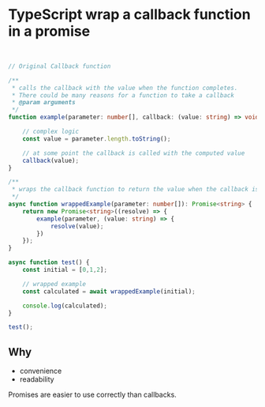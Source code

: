 # TypeScript wrap a callback function in a promise

```typescript


// Original Callback function

/**
 * calls the callback with the value when the function completes.
 * There could be many reasons for a function to take a callback
 * @param arguments 
 */
function example(parameter: number[], callback: (value: string) => void): void {

    // complex logic
    const value = parameter.length.toString();

    // at some point the callback is called with the computed value
    callback(value);
}

/**
 * wraps the callback function to return the value when the callback is complete
 */
async function wrappedExample(parameter: number[]): Promise<string> {
    return new Promise<string>((resolve) => {
        example(parameter, (value: string) => {
            resolve(value);
        })
    });
}

async function test() {
    const initial = [0,1,2];

    // wrapped example
    const calculated = await wrappedExample(initial);

    console.log(calculated);
}

test();

```

## Why

- convenience
- readability

Promises are easier to use correctly than callbacks.
